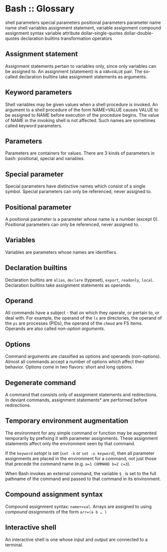 # Bash :: Glossary


shell parameters
special parameters
positional parameters
parameter name
name
shell variables
assignment statement, variable assignment
compound assignment syntax
variable attribute
dollar-single-quotes
dollar-double-quotes
declaration builtins
transformation operators

## Assignment statement
Assignment statements pertain to variables only, since only variables can be assigned to. An assignment (statement) is a `VAR=VALUE` pair. The so-called declaration builtins take assignment statements as arguments.

## Keyword parameters
Shell variables may be given values when a shell procedure is invoked. An argument to a shell procedure of the form NAME=VALUE causes VALUE to be assigned to NAME before execution of the procedure begins. The value of NAME in the invoking shell is not affected. Such names are sometimes called keyword parameters.

## Parameters
Parameters are containers for values. There are 3 kinds of parameters in bash: positional, special and variables.

## Special parameter
Special parameters have distinctive names which consist of a single symbol. Special parameters can only be referenced, never assigned to.

## Positional parameter
A positional parameter is a parameter whose name is a number (except 0). Positional parameters can only be referenced, never assigned to.

## Variables
Variables are parameters whose names are identifiers.


## Declaration builtins
Declaration builtins are `alias`, `declare` (typeset), `export`, `readonly`, `local`. Declaration builtins take assignment statements as operands.

## Operand
All commands have a subject - that on which they operate, or pertain to, or deal with. For example, the operand of the `ls` are directories, the operand of the `ps` are processes (PIDs), the operand of the `chmod` are FS items. Operands are also called *non-option arguments*.

## Options
Command arguments are classified as options and operands (non-options). Almost all commands accept a number of options which affect their behavior. Options come in two flavors: short and long options.

## Degenerate command
A command that consists only of assignment statements and redirections. In deviant commands, assignment statements* are performed before redirections.

## Temporary environment augmentation
The environment for any simple command or function may be augmented temporarily by prefixing it with parameter assignments. These assignment statements affect only the environment seen by that command.

If the `keyword` *setopt* is set (`set -k` or `set -o keyword`), then all parameter assignments are placed in the environment for a command, not just those that precede the command name (e.g. `a=1 COMMAND b=2 c=3`).

When Bash invokes an external command, the variable `$_` is set to the full pathname of the command and passed to that command in its environment.

## Compound assignment syntax
Compound assignment syntax: `name+=val`. 
Arrays are assigned to using *compound assignments* of the form `arr=(a b … )`

## Interactive shell
An interactive shell is one whose input and output are connected to a terminal.
